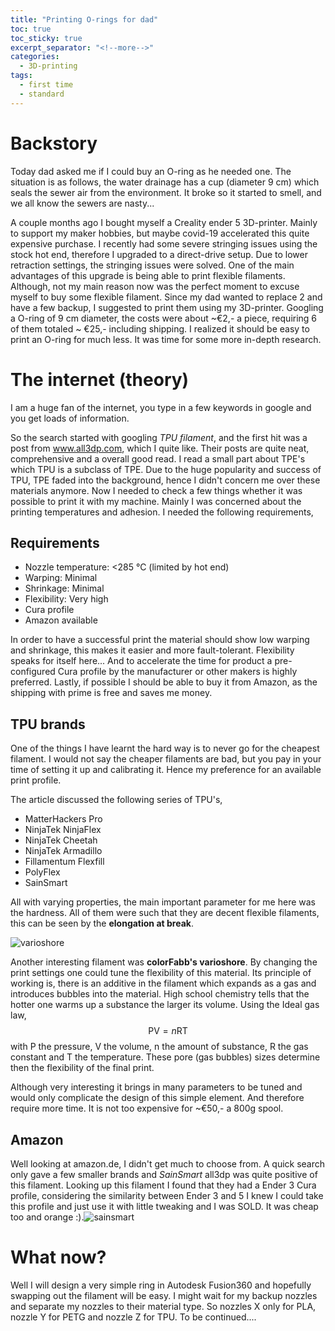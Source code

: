 ```yaml
---
title: "Printing O-rings for dad"
toc: true
toc_sticky: true
excerpt_separator: "<!--more-->"
categories:
  - 3D-printing
tags:
  - first time
  - standard
---
```


# Backstory

Today dad asked me if I could buy an O-ring as he needed one. The situation is as follows, the water drainage has a cup (diameter 9 cm) which seals the sewer air from the environment. It broke so it started to smell, and we all know the sewers are nasty... 

A couple months ago I bought myself a Creality ender 5 3D-printer. Mainly to support my maker hobbies, but maybe covid-19 accelerated this quite expensive purchase. I recently had some severe stringing issues using the stock hot end, therefore I upgraded to a direct-drive setup. Due to lower retraction settings, the stringing issues were solved. One of the main advantages of this upgrade is being able to print flexible filaments. Although, not my main reason now was the perfect moment to excuse myself to buy some flexible filament. Since my dad wanted to replace 2 and have a few backup, I suggested to print them using my 3D-printer.  Googling a O-ring of 9 cm diameter, the costs were about ~€2,- a piece, requiring 6 of them totaled ~ €25,- including shipping. I realized it should be easy to print an O-ring for much less. It was time for some more in-depth research.

# The internet (theory)

I am a huge fan of the internet, you type in a few keywords in google and you get loads of information.

So the search started with googling *TPU filament*, and the first hit was a post from www.all3dp.com, which I quite like. Their posts are quite neat, comprehensive and a overall good read. I read a small part about TPE's which TPU is a subclass of TPE. Due to the huge popularity and success of TPU, TPE faded into the background, hence I didn't concern me over these materials anymore.  Now I needed to check a few things whether it was possible to print it with my machine. Mainly I was concerned about the printing temperatures and adhesion. I needed the following requirements, 

## Requirements

- Nozzle temperature: <285 °C (limited by hot end)
- Warping: Minimal
- Shrinkage: Minimal
- Flexibility: Very high
- Cura profile
- Amazon available

In order to have a successful print the material should show low warping and shrinkage, this makes it easier and more fault-tolerant. Flexibility speaks for itself here... And to accelerate the time for product a pre-configured Cura profile by the manufacturer or other makers is highly preferred. Lastly, if possible I should be able to buy it from Amazon, as the shipping with prime is free and saves me money.

## TPU brands 

One of the things I have learnt the hard way is to never go for the cheapest filament. I would not say the cheaper filaments are bad, but you pay in your time of setting it up and calibrating it. Hence my preference for an available print profile.  

The article discussed the following series of TPU's,

- MatterHackers Pro
- NinjaTek NinjaFlex
- NinjaTek Cheetah
- NinjaTek Armadillo
- Fillamentum Flexfill
- PolyFlex
- SainSmart

All with varying properties, the main important parameter for me here was the hardness. All of them were such that they are decent flexible filaments, this can be seen by the **elongation at break**.

![varioshore](D:\Documents\myblog\shikon.github.io\assets\images\2020-12-27-printing-orings\varioshore.jpg)

Another interesting filament was **colorFabb's varioshore**. By changing the print settings one could tune the flexibility of this material. Its principle of working is, there is an additive in the filament which expands as a gas and introduces bubbles into the material. High school chemistry tells that the hotter one warms up a substance the larger its volume. Using the Ideal gas law, 
$$
\mathrm{PV}=n\mathrm{RT}
$$
with P the pressure, V the volume, n the amount of substance, R the gas constant and T the temperature. These pore (gas bubbles) sizes determine then the flexibility of the final print.

Although very interesting it brings in many parameters to be tuned and would only complicate the design of this simple element. And therefore require more time. It is not too expensive for  ~€50,- a 800g spool. 

## Amazon

Well looking at amazon.de, I didn't get much to choose from. A quick search only gave a few smaller brands and *SainSmart* all3dp was quite positive of this filament. Looking up this filament I found that they had a Ender 3 Cura profile, considering the similarity between Ender 3 and 5 I knew I could take this profile and just use it with little tweaking and I was SOLD. It was cheap too and orange :).![sainsmart](D:\Documents\myblog\shikon.github.io\assets\images\2020-12-27-printing-orings\firefox_WbcL291AXV.png)



# What now?

Well I will design a very simple ring in Autodesk Fusion360 and hopefully swapping out the filament will be easy. I might wait for my backup nozzles and separate my nozzles to  their material type. So nozzles X only for PLA, nozzle Y for PETG and nozzle Z for TPU. To be continued....

